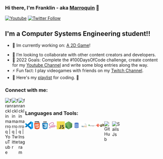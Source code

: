 ### Hi there, I'm Franklin - aka [Marroquin][youtube] 👋

[![Youtube](https://img.shields.io/youtube/channel/subscribers/UCjRvOg06DyetLSrLU3sdqzw?label=subscribe)](https://www.youtube.com/channel/UCjRvOg06DyetLSrLU3sdqzw)
[![Twitter Follow](https://img.shields.io/twitter/follow/franmarroquinQ)](https://twitter.com/franmarroquinQ)


## I'm a Computer Systems Engineering student!!

- 🔭 Im currently working on: [A 2D Game][repo1]!
<!-- - 🌱 I’m currently learning Electron apps development. 🤓-->
- 👯 I’m looking to collaborate with other content creators and developers.
- 🥅 2022 Goals: Complete the #100DaysOfCode challenge, create content for my [Youtube Channel][youtube] and write some blog entries along the way.
- ⚡ Fun fact: I play videogames with friends on my [Twitch Channel][twitch].
- 🎵 Here's my [playlist][musicplaylist] for coding. 🤣 

### Connect with me:

[<img align="left" alt="francklinmarroq | YouTube" width="22px" src="https://cdn-icons.flaticon.com/png/512/3670/premium/3670147.png?token=exp=1647587163~hmac=2b31e1a4edcc49a9e067a45f73b2991c" />][youtube]
[<img align="left" alt="francklinmarroq | Twitter" width="22px" src="https://cdn-icons.flaticon.com/png/512/3670/premium/3670151.png?token=exp=1647587227~hmac=2c95ae35b2dc0c52e19ea032ebc69ecd" />][twitter]
<!-- [<img align="left" alt="francklinmarroq | LinkedIn" width="22px" src="https://image.flaticon.com/icons/png/512/2111/2111499.png" />][linkedin] -->
[<img align="left" alt="francklinmarroq | Instagram" width="22px" src="https://cdn-icons-png.flaticon.com/512/2111/2111463.png" />][instagram]

<br />

### Languages and Tools:

[<img align="left" alt="Visual Studio Code" width="26px" src="https://raw.githubusercontent.com/github/explore/80688e429a7d4ef2fca1e82350fe8e3517d3494d/topics/visual-studio-code/visual-studio-code.png" />][webdevplaylist]
[<img align="left" alt="HTML5" width="26px" src="https://raw.githubusercontent.com/github/explore/80688e429a7d4ef2fca1e82350fe8e3517d3494d/topics/html/html.png" />][webdevplaylist]
[<img align="left" alt="CSS3" width="26px" src="https://raw.githubusercontent.com/github/explore/80688e429a7d4ef2fca1e82350fe8e3517d3494d/topics/css/css.png" />][cssplaylist]
[<img align="left" alt="Sass" width="26px" src="https://raw.githubusercontent.com/github/explore/80688e429a7d4ef2fca1e82350fe8e3517d3494d/topics/sass/sass.png" />][cssplaylist]
[<img align="left" alt="JavaScript" width="26px" src="https://raw.githubusercontent.com/github/explore/80688e429a7d4ef2fca1e82350fe8e3517d3494d/topics/javascript/javascript.png" />][jsplaylist]


[<img align="left" alt="Node.js" width="26px" src="https://raw.githubusercontent.com/github/explore/80688e429a7d4ef2fca1e82350fe8e3517d3494d/topics/nodejs/nodejs.png" />][webdevplaylist]
[<img align="left" alt="SQL" width="26px" src="https://raw.githubusercontent.com/github/explore/80688e429a7d4ef2fca1e82350fe8e3517d3494d/topics/sql/sql.png" />][webdevplaylist]
[<img align="left" alt="MySQL" width="26px" src="https://raw.githubusercontent.com/github/explore/80688e429a7d4ef2fca1e82350fe8e3517d3494d/topics/mysql/mysql.png" />][webdevplaylist]
[<img align="left" alt="MongoDB" width="26px" src="https://raw.githubusercontent.com/github/explore/80688e429a7d4ef2fca1e82350fe8e3517d3494d/topics/mongodb/mongodb.png" />][webdevplaylist]
[<img align="left" alt="Git" width="26px" src="https://raw.githubusercontent.com/github/explore/80688e429a7d4ef2fca1e82350fe8e3517d3494d/topics/git/git.png" />][webdevplaylist]
[<img align="left" alt="GitHub" width="26px" src="https://image.flaticon.com/icons/png/512/733/733553.png" />][webdevplaylist]
[<img align="left" alt="Sails Js" width="26px" src="https://upload.wikimedia.org/wikipedia/en/b/b4/SailsJS_logo.png" />][webdevplaylist]



[website]: https://google.com
[repo1]: https://github.com/francklinmarroq/Bakers-Adventure
[repo2]: https://github.com/Marroquin-Software/health-ally-frontend
[twitter]: https://twitter.com/franmarroquinQ
[youtube]: https://www.youtube.com/channel/UCjRvOg06DyetLSrLU3sdqzw
[twitch]: https://www.twitch.tv/marroquingg
[instagram]: https://www.instagram.com/marroquin_q/
[linkedin]: https://www.linkedin.com/in/francklin-marroquin-quezada-a09159138/
[webdevplaylist]: #
[jsplaylist]: #
[cssplaylist]: #
[reactplaylist]: #
[musicplaylist]: https://music.youtube.com/playlist?list=PLljlmwv02fXioPbx-1nXh2Sez0b7tcN_A&feature=share
